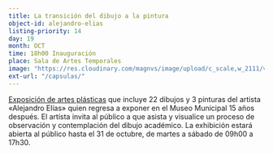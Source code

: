 ```yaml
---
title: La transición del dibujo a la pintura
object-id: alejandro-elias
listing-priority: 14
day: 19
month: OCT
time: 18h00 Inauguración
place: Sala de Artes Temporales
image: "https://res.cloudinary.com/magnvs/image/upload/c_scale,w_2111/v1507309815/alias_q8z83k.jpg"
ext-url: "/capsulas/"
---
```


<u>Exposición de artes plásticas</u> que incluye 22 dibujos y 3 pinturas del artista &laquo;Alejandro Elías&raquo; quien regresa a exponer en el Museo Municipal 15 años después.
El artísta invita al público a que asista y visualice un proceso de observación y contemplación del dibujo académico. La exhibición estará abierta al público hasta el 31 de octubre, de martes a sábado de 09h00 a 17h30.
